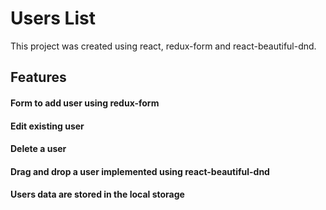 # Users List

This project was created using react, redux-form and react-beautiful-dnd.

## Features

#### Form to add user using redux-form

#### Edit existing user

#### Delete a user

#### Drag and drop a user implemented using react-beautiful-dnd

#### Users data are stored in the local storage
